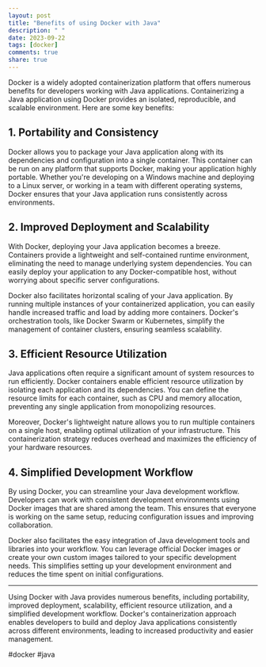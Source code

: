 ```yaml
---
layout: post
title: "Benefits of using Docker with Java"
description: " "
date: 2023-09-22
tags: [docker]
comments: true
share: true
---
```


Docker is a widely adopted containerization platform that offers numerous benefits for developers working with Java applications. Containerizing a Java application using Docker provides an isolated, reproducible, and scalable environment. Here are some key benefits:

## 1. **Portability and Consistency**

Docker allows you to package your Java application along with its dependencies and configuration into a single container. This container can be run on any platform that supports Docker, making your application highly portable. Whether you're developing on a Windows machine and deploying to a Linux server, or working in a team with different operating systems, Docker ensures that your Java application runs consistently across environments.

## 2. **Improved Deployment and Scalability**

With Docker, deploying your Java application becomes a breeze. Containers provide a lightweight and self-contained runtime environment, eliminating the need to manage underlying system dependencies. You can easily deploy your application to any Docker-compatible host, without worrying about specific server configurations.

Docker also facilitates horizontal scaling of your Java application. By running multiple instances of your containerized application, you can easily handle increased traffic and load by adding more containers. Docker's orchestration tools, like Docker Swarm or Kubernetes, simplify the management of container clusters, ensuring seamless scalability.

## 3. **Efficient Resource Utilization**

Java applications often require a significant amount of system resources to run efficiently. Docker containers enable efficient resource utilization by isolating each application and its dependencies. You can define the resource limits for each container, such as CPU and memory allocation, preventing any single application from monopolizing resources.

Moreover, Docker's lightweight nature allows you to run multiple containers on a single host, enabling optimal utilization of your infrastructure. This containerization strategy reduces overhead and maximizes the efficiency of your hardware resources.

## 4. **Simplified Development Workflow**

By using Docker, you can streamline your Java development workflow. Developers can work with consistent development environments using Docker images that are shared among the team. This ensures that everyone is working on the same setup, reducing configuration issues and improving collaboration.

Docker also facilitates the easy integration of Java development tools and libraries into your workflow. You can leverage official Docker images or create your own custom images tailored to your specific development needs. This simplifies setting up your development environment and reduces the time spent on initial configurations.

---

Using Docker with Java provides numerous benefits, including portability, improved deployment, scalability, efficient resource utilization, and a simplified development workflow. Docker's containerization approach enables developers to build and deploy Java applications consistently across different environments, leading to increased productivity and easier management.

\#docker #java
